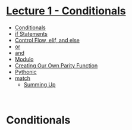 # [Lecture 1 - Conditionals](htttps://youtu.be/_b6NgY_pMdw?si=xP9L_WPyuzPLbjNY)
- [Conditionals](#conditionals)
- [if Statements]()
- [Control Flow, elif, and else]()
- [or]()
- [and]()
- [Modulo]()
- [Creating Our Own Parity Function]()
- [Pythonic]()
- [match]()
    - [Summing Up]()
<br>

# Conditionals
